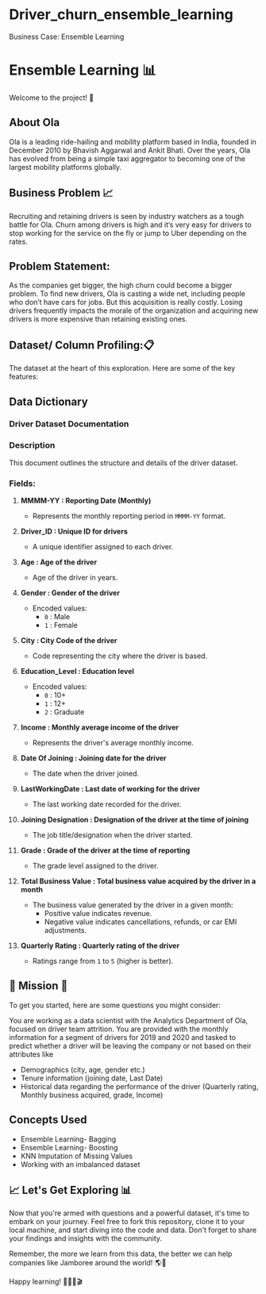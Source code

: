 # Driver_churn_ensemble_learning

Business Case: Ensemble Learning

# Ensemble Learning 📊

Welcome to the project! 🎉 

## About Ola
Ola is a leading ride-hailing and mobility platform based in India, founded in December 2010 by Bhavish Aggarwal and Ankit Bhati. Over the years, Ola has evolved from being a simple taxi aggregator to becoming one of the largest mobility platforms globally.

## Business Problem 📈
Recruiting and retaining drivers is seen by industry watchers as a tough battle for Ola. Churn among drivers is high and it’s very easy for drivers to stop working for the service on the fly or jump to Uber depending on the rates. 

## Problem Statement:
As the companies get bigger, the high churn could become a bigger problem. To find new drivers, Ola is casting a wide net, including people who don’t have cars for jobs. But this acquisition is really costly. Losing drivers frequently impacts the morale of the organization and acquiring new drivers is more expensive than retaining existing ones.


## Dataset/ Column Profiling:📋

The dataset at the heart of this exploration. Here are some of the key features:

## Data Dictionary

### Driver Dataset Documentation

### Description
This document outlines the structure and details of the driver dataset.

### Fields:

1. **MMMM-YY : Reporting Date (Monthly)**  
   - Represents the monthly reporting period in `MMMM-YY` format.

2. **Driver_ID : Unique ID for drivers**  
   - A unique identifier assigned to each driver.

3. **Age : Age of the driver**  
   - Age of the driver in years.

4. **Gender : Gender of the driver**  
   - Encoded values:  
     - `0` : Male  
     - `1` : Female  

5. **City : City Code of the driver**  
   - Code representing the city where the driver is based.

6. **Education_Level : Education level**  
   - Encoded values:  
     - `0` : 10+  
     - `1` : 12+  
     - `2` : Graduate  

7. **Income : Monthly average income of the driver**  
   - Represents the driver's average monthly income.

8. **Date Of Joining : Joining date for the driver**  
   - The date when the driver joined.

9. **LastWorkingDate : Last date of working for the driver**  
   - The last working date recorded for the driver.

10. **Joining Designation : Designation of the driver at the time of joining**  
    - The job title/designation when the driver started.

11. **Grade : Grade of the driver at the time of reporting**  
    - The grade level assigned to the driver.

12. **Total Business Value : Total business value acquired by the driver in a month**  
    - The business value generated by the driver in a given month:  
      - Positive value indicates revenue.  
      - Negative value indicates cancellations, refunds, or car EMI adjustments.

13. **Quarterly Rating : Quarterly rating of the driver**  
    - Ratings range from `1` to `5` (higher is better).


## 🚀 Mission 🚀

To get you started, here are some questions you might consider:

You are working as a data scientist with the Analytics Department of Ola, focused on driver team attrition. You are provided with the monthly information for a segment of drivers for 2019 and 2020 and tasked to predict whether a driver will be leaving the company or not based on their attributes like
- Demographics (city, age, gender etc.)
- Tenure information (joining date, Last Date)
- Historical data regarding the performance of the driver (Quarterly rating, Monthly business acquired, grade, Income)


## Concepts Used 
- Ensemble Learning- Bagging
- Ensemble Learning- Boosting
- KNN Imputation of Missing Values
- Working with an imbalanced dataset

## 📈 Let's Get Exploring 📊

Now that you're armed with questions and a powerful dataset, it's time to embark on your journey. Feel free to fork this repository, clone it to your local machine, and start diving into the code and data. Don't forget to share your findings and insights with the community.

Remember, the more we learn from this data, the better we can help companies like Jamboree around the world! 🌎🍿

Happy learning! 🚀👨‍💻🎬
